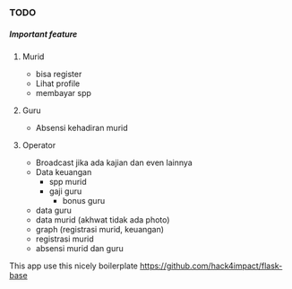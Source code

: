 ### TODO


##### Important feature
1. Murid
    - bisa register
    - Lihat profile
    - membayar spp
    
2. Guru
    - Absensi kehadiran murid
    
3. Operator
    - Broadcast jika ada kajian dan even lainnya
    - Data keuangan
        - spp murid    
        - gaji guru
            - bonus guru
    - data guru
    - data murid (akhwat tidak ada photo)
    - graph (registrasi murid, keuangan)
    - registrasi murid
    - absensi murid dan guru


This app use this nicely boilerplate
https://github.com/hack4impact/flask-base
